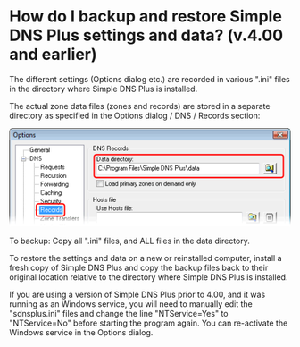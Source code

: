﻿---
category: 1
frontpage: false
comments: true
vgroup: 4
vname: v.4.00 and earlier
vsort: 3
created-utc: 2019-01-01
modified-utc: 2019-01-01
---
# How do I backup and restore Simple DNS Plus settings and data? (v.4.00 and earlier)

The different settings (Options dialog etc.) are recorded in various ".ini" files in the directory where Simple DNS Plus is installed.

The actual zone data files (zones and records) are stored in a separate directory as specified in the Options dialog / DNS / Records section:

![](img/51/1.png)

To backup: Copy all ".ini" files, and ALL files in the data directory.

To restore the settings and data on a new or reinstalled computer, install a fresh copy of Simple DNS Plus and copy the backup files back to their original location relative to the directory where Simple DNS Plus is installed.

If you are using a version of Simple DNS Plus prior to 4.00, and it was running as an Windows service, you will need to manually edit the "sdnsplus.ini" files and change the line "NTService=Yes" to "NTService=No" before starting the program again.
You can re-activate the Windows service in the Options dialog.